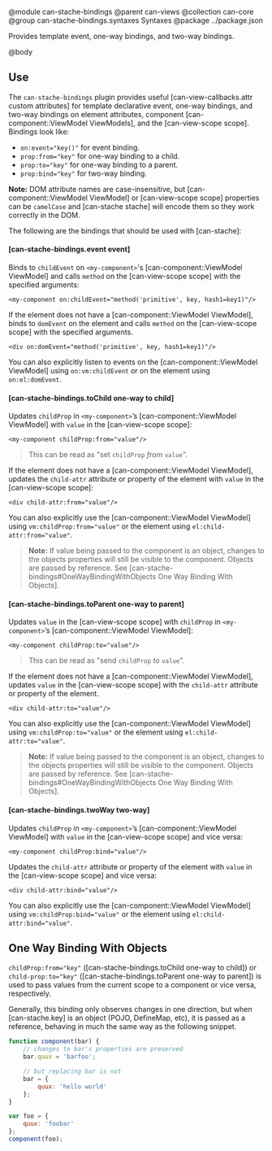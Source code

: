 @module can-stache-bindings
@parent can-views
@collection can-core
@group can-stache-bindings.syntaxes Syntaxes
@package ../package.json

Provides template event, one-way bindings, and two-way bindings.

@body

## Use

The `can-stache-bindings` plugin provides useful [can-view-callbacks.attr custom attributes] for template declarative event, one-way bindings, and two-way
bindings on element attributes, component [can-component::ViewModel ViewModels], and the [can-view-scope scope]. Bindings look like:


- `on:event="key()"` for event binding.
- `prop:from="key"` for one-way binding to a child.
- `prop:to="key"` for one-way binding to a parent.
- `prop:bind="key"` for two-way binding.

__Note:__ DOM attribute names are case-insensitive, but [can-component::ViewModel ViewModel] or [can-view-scope scope] properties can be `camelCase` and [can-stache stache] will encode them so they work correctly in the DOM.

The following are the bindings that should be used with [can-stache]:

#### [can-stache-bindings.event event]

Binds to `childEvent` on `<my-component>`'s [can-component::ViewModel ViewModel] and calls
`method` on the [can-view-scope scope] with the specified arguments:

```
<my-component on:childEvent="method('primitive', key, hash1=key1)"/>
```

If the element does not have a [can-component::ViewModel ViewModel], binds to `domEvent` on the element and calls
`method` on the [can-view-scope scope] with the specified arguments.

```
<div on:domEvent="method('primitive', key, hash1=key1)"/>
```

You can also explicitly listen to events on the [can-component::ViewModel ViewModel] using `on:vm:childEvent` or on the element using `on:el:domEvent`.

#### [can-stache-bindings.toChild one-way to child]

Updates `childProp` in `<my-component>`’s [can-component::ViewModel ViewModel] with `value` in the [can-view-scope scope]:

```
<my-component childProp:from="value"/>
```

> This can be read as "set `childProp` _from_ `value`".

If the element does not have a [can-component::ViewModel ViewModel], updates the `child-attr` attribute or property of the
element with `value` in the [can-view-scope scope]:

```
<div child-attr:from="value"/>
```

You can also explicitly use the [can-component::ViewModel ViewModel] using `vm:childProp:from="value"` or the element using `el:child-attr:from="value"`.

> __Note:__ If value being passed to the component is an object, changes to the objects properties will still be visible to the component. Objects are passed by reference. See [can-stache-bindings#OneWayBindingWithObjects One Way Binding With Objects].

#### [can-stache-bindings.toParent one-way to parent]

Updates `value` in the [can-view-scope scope]  with `childProp`
in `<my-component>`’s [can-component::ViewModel ViewModel]:

```
<my-component childProp:to="value"/>
```

> This can be read as "send `childProp` _to_ `value`".

If the element does not have a [can-component::ViewModel ViewModel], updates `value`
in the [can-view-scope scope] with the `child-attr` attribute or property of the element.

```
<div child-attr:to="value"/>
```

You can also explicitly use the [can-component::ViewModel ViewModel] using `vm:childProp:to="value"` or the element using `el:child-attr:to="value"`.

> __Note:__ If value being passed to the component is an object, changes to the objects properties will still be visible to the component. Objects are passed by reference. See [can-stache-bindings#OneWayBindingWithObjects One Way Binding With Objects].

#### [can-stache-bindings.twoWay two-way]

Updates `childProp` in `<my-component>`’s [can-component::ViewModel ViewModel] with `value` in the [can-view-scope scope] and vice versa:

```
<my-component childProp:bind="value"/>
```

Updates the `child-attr` attribute or property of the element with `value`
in the [can-view-scope scope] and vice versa:

```
<div child-attr:bind="value"/>
```

You can also explicitly use the [can-component::ViewModel ViewModel] using `vm:childProp:bind="value"` or the element using `el:child-attr:bind="value"`.

## One Way Binding With Objects

`childProp:from="key"` ([can-stache-bindings.toChild one-way to child]) or `child-prop:to="key"` ([can-stache-bindings.toParent one-way to parent]) is used to pass values from the current scope to a component or vice versa, respectively.

Generally, this binding only observes changes in one direction, but when [can-stache.key] is an object (POJO, DefineMap, etc), it is passed as a reference, behaving in much the same way as the following snippet.

```javascript
function component(bar) {
	// changes to bar's properties are preserved
	bar.quux = 'barfoo';

	// but replacing bar is not
	bar = {
		quux: 'hello world'
	};
}

var foo = {
	quux: 'foobar'
};
component(foo);
```
